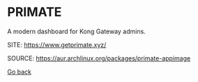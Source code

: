 # PRIMATE

 A modern dashboard for Kong Gateway admins.

 SITE: https://www.getprimate.xyz/

 SOURCE: https://aur.archlinux.org/packages/primate-appimage

 [Go back](https://portable-linux-apps.github.io/apps.html)

